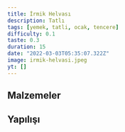 ```yaml
---
title: İrmik Helvası
description: Tatlı
tags: [yemek, tatli, ocak, tencere]
difficulty: 0.1
taste: 0.3
duration: 15
date: "2022-03-03T05:35:07.322Z"
image: irmik-helvasi.jpeg
yt: []
---
```


## Malzemeler

## Yapılışı
